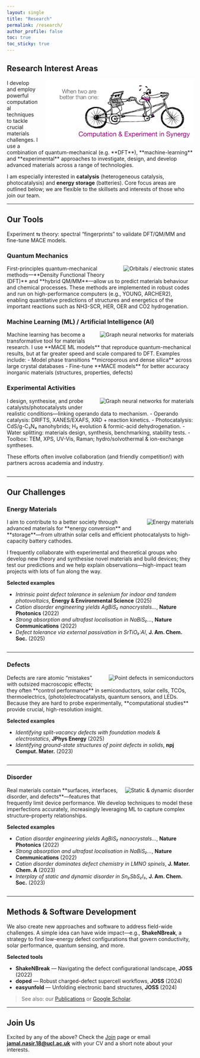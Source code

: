 ```yaml
---
layout: single
title: "Research"
permalink: /research/
author_profile: false
toc: true
toc_sticky: true
---
```


## Research Interest Areas
<img src="/images/experiment_theory.jpg" alt="Graph neural networks for materials" style="float:right; margin:0 0 1rem 1rem; max-width:400px;">
I develop and employ powerful computational techniques to tackle crucial materials challenges. I use a combination of quantum-mechanical (e.g. **DFT**), **machine-learning** and **experimental** approaches to investigate, design, and develop advanced materials across a range of technologies.

I am especially interested in **catalysis** (heterogeneous catalysis, photocatalysis) and **energy storage** (batteries). Core focus areas are outlined below; we are flexible to the skillsets and interests of those who join our team.

---

## Our Tools
Experiment ⇆ theory: spectral “fingerprints” to validate DFT/QM/MM and fine-tune MACE models.
### Quantum Mechanics
<img src="/images/QMMM.png" alt="Orbitals / electronic states" style="float:right; margin:0 0 1rem 1rem; max-width:400px;">
First-principles quantum-mechanical methods—**Density Functional Theory (DFT)** and **hybrid QM/MM**—allow us to predict materials behaviour and chemical processes. These methods are implemented in robust codes and run on high-performance computers (e.g., YOUNG, ARCHER2), enabling quantitative predictions of structures and energetics of the important reactions such as NH3-SCR, HER, OER and CO2 hydrogenation.

<div style="clear:both;"></div>

### Machine Learning (ML) / Artificial Intelligence (AI)
<img src="/images/TOC.png" alt="Graph neural networks for materials" style="float:right; margin:0 0 1rem 1rem; max-width:300px;">
Machine learning has become a transformative tool for materials research. I use **MACE ML models** that reproduce quantum-mechanical results, but at far greater speed and scale compared to DFT. Examples include:
- Model phase transitions **microporous and dense silica** across large crystal databases  
- Fine-tune **MACE models** for better accuracy inorganic materials (structures, properties, defects)

### Experimental Activities 
<img src="/images/Experiments.png" alt="Graph neural networks for materials" style="float:right; margin:0 0 1rem 1rem; max-width:400px;">
I design, synthesise, and probe catalysts/photocatalysts under realistic conditions—linking operando data to mechanism.
- Operando catalysis: DRIFTS, XANES/EXAFS, XRD + reaction kinetics.
- Photocatalysis: CdS/g-C₃N₄ nanohybrids; H₂ evolution & formic-acid dehydrogenation.
- Water splitting: materials design, synthesis, benchmarking, stability tests.
- Toolbox: TEM, XPS, UV-Vis, Raman; hydro/solvothermal & ion-exchange syntheses.

These efforts often involve collaboration (and friendly competition!) with partners across academia and industry.

<div style="clear:both;"></div>

---

## Our Challenges

### Energy Materials
<img src="/images/energy_materials.jpg" alt="Energy materials" style="float:right; margin:0 0 1rem 1rem; max-width:260px;">
I aim to contribute to a better society through advanced materials for **energy conversion** and **storage**—from ultrathin solar cells and efficient photocatalysts to high-capacity battery cathodes.

I frequently collaborate with experimental and theoretical groups who develop new theory and synthesise novel materials and build devices; they test our predictions and we help explain observations—high-impact team projects with lots of fun along the way.

**Selected examples**
- *Intrinsic point defect tolerance in selenium for indoor and tandem photovoltaics*, **Energy & Environmental Science** (2025)  
- *Cation disorder engineering yields AgBiS₂ nanocrystals…*, **Nature Photonics** (2022)  
- *Strong absorption and ultrafast localisation in NaBiS₂…*, **Nature Communications** (2022)  
- *Defect tolerance via external passivation in SrTiO₃:Al*, **J. Am. Chem. Soc.** (2025)

<div style="clear:both;"></div>

---

### Defects
<img src="/images/defects.png" alt="Point defects in semiconductors" style="float:right; margin:0 0 1rem 1rem; max-width:260px;">
Defects are rare atomic “mistakes” with outsized macroscopic effects; they often **control performance** in semiconductors, solar cells, TCOs, thermoelectrics, (photo)electrocatalysts, quantum sensors, and LEDs. Because they are hard to probe experimentally, **computational studies** provide crucial, high-resolution insight.

**Selected examples**
- *Identifying split-vacancy defects with foundation models & electrostatics*, **JPhys Energy** (2025)  
- *Identifying ground-state structures of point defects in solids*, **npj Comput. Mater.** (2023)

<div style="clear:both;"></div>

---

### Disorder
<img src="/images/disorder.png" alt="Static & dynamic disorder" style="float:right; margin:0 0 1rem 1rem; max-width:260px;">
Real materials contain **surfaces, interfaces, disorder, and defects**—features that frequently limit device performance. We develop techniques to model these imperfections accurately, increasingly leveraging ML to capture complex structure–property relationships.

**Selected examples**
- *Cation disorder engineering yields AgBiS₂ nanocrystals…*, **Nature Photonics** (2022)  
- *Strong absorption and ultrafast localisation in NaBiS₂…*, **Nature Communications** (2022)  
- *Cation disorder dominates defect chemistry in LMNO spinels*, **J. Mater. Chem. A** (2023)  
- *Interplay of static and dynamic disorder in Sn₂SbS₂I₃*, **J. Am. Chem. Soc.** (2023)

<div style="clear:both;"></div>

---

## Methods & Software Development
We also create new approaches and software to address field-wide challenges. A simple idea can have wide impact—e.g., **ShakeNBreak**, a strategy to find low-energy defect configurations that govern conductivity, solar performance, quantum sensing, and more.

**Selected tools**
- **ShakeNBreak** — Navigating the defect configurational landscape, **JOSS** (2022)  
- **doped** — Robust charged-defect supercell workflows, **JOSS** (2024)  
- **easyunfold** — Unfolding electronic band structures, **JOSS** (2024)

> See also: our [Publications](/publications/) or [Google Scholar](https://scholar.google.com/citations?user=3z0kd50AAAAJ).

---

## Join Us
Excited by any of the above? Check the [Join](/join/) page or email **jamal.nasir.18@ucl.ac.uk** with your CV and a short note about your interests.
